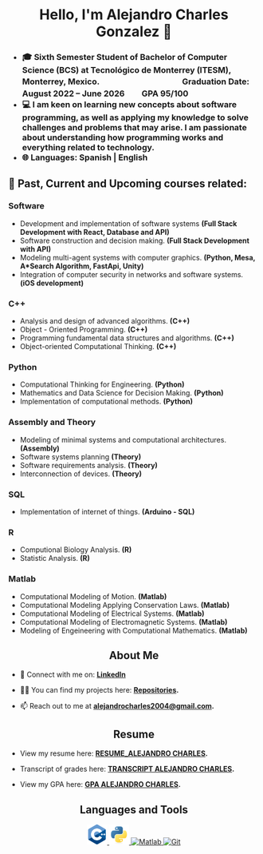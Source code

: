 # <h1 align="center">Hello, I'm Alejandro Charles Gonzalez 👋</h1>

<h3 align="left">
  <ul>
    <li>🎓 Sixth Semester Student of Bachelor of Computer Science (BCS) at Tecnológico de Monterrey (ITESM), Monterrey, Mexico.ㅤㅤㅤㅤㅤㅤㅤㅤㅤㅤㅤGraduation Date: August 2022 – June 2026ㅤㅤ GPA 95/100</li>
    <li>💻 I am keen on learning new concepts about software programming, as well as applying my knowledge to solve challenges and problems that may arise. I am passionate about understanding how programming works and everything related to technology.</li>
    <li>🌐 Languages: Spanish | English</li>
  </ul>
</h3>

## 🌱 Past, Current and Upcoming courses related:

### Software
  - Development and implementation of software systems **(Full Stack Development with React, Database and API)**
  - Software construction and decision making. **(Full Stack Development with API)**
  - Modeling multi-agent systems with computer graphics. **(Python, Mesa, A*Search Algorithm, FastApi, Unity)**
  - Integration of computer security in networks and software systems. **(iOS development)**

### C++
  - Analysis and design of advanced algorithms. **(C++)**
  - Object - Oriented Programming. **(C++)**
  - Programming fundamental data structures and algorithms. **(C++)**
  - Object-oriented Computational Thinking. **(C++)**

### Python
  - Computational Thinking for Engineering. **(Python)**
  - Mathematics and Data Science for Decision Making. **(Python)**
  - Implementation of computational methods. **(Python)**

### Assembly and Theory
  - Modeling of minimal systems and computational architectures. **(Assembly)**
  - Software systems planning **(Theory)**
  - Software requirements analysis. **(Theory)**
  - Interconnection of devices. **(Theory)**
    
### SQL
  - Implementation of internet of things. **(Arduino - SQL)**
 
### R
  - Computional Biology Analysis. **(R)**
  - Statistic Analysis. **(R)**
  
### Matlab
  - Computational Modeling of Motion. **(Matlab)**
  - Computational Modeling Applying Conservation Laws. **(Matlab)**  
  - Computational Modeling of Electrical Systems. **(Matlab)**
  - Computational Modeling of Electromagnetic Systems. **(Matlab)**
  - Modeling of Engeineering with Computational Mathematics. **(Matlab)**

<h2 align="center">About Me</h2>

- 🔗 Connect with me on: **[LinkedIn](https://www.linkedin.com/in/alejandro-charles-45a9a0255)**
  
- 👨‍💻 You can find my projects here: **[Repositories](https://github.com/Alejandrocharles?tab=repositories).**
  
- 📫 Reach out to me at **[alejandrocharles2004@gmail.com](mailto:alejandrocharles2004@gmail.com).**

<h2 align="center">Resume</h2>

- View my resume here: **[RESUME_ALEJANDRO CHARLES](https://drive.google.com/file/d/1zdg3Z6tee-KwGFJlyBM22KjpyMmshjNv/view?usp=sharing).**

- Transcript of grades here: **[TRANSCRIPT ALEJANDRO CHARLES](https://drive.google.com/file/d/18K79gHuLLM0sxblS7liu9MjVXa1j0g8U/view?usp=sharing).**

- View my GPA here: **[GPA ALEJANDRO CHARLES](https://drive.google.com/file/d/1uKwZhHTaAfG9JVxh3vXQUR4P8gp53x6p/view?usp=sharing).**
  
<h2 align="center">Languages and Tools</h2>
<p align="center">
  <a href="https://www.w3schools.com/cpp/" target="_blank" rel="noreferrer">
    <img src="https://raw.githubusercontent.com/devicons/devicon/master/icons/cplusplus/cplusplus-original.svg" alt="C++" width="40" height="40" />
  </a>
    <a href="https://www.python.org" target="_blank" rel="noreferrer">
    <img src="https://raw.githubusercontent.com/devicons/devicon/master/icons/python/python-original.svg" alt="Python" width="40" height="40" />
  </a>
  <a href="https://www.mathworks.com/" target="_blank" rel="noreferrer">
    <img src="https://upload.wikimedia.org/wikipedia/commons/2/21/Matlab_Logo.png" alt="Matlab" width="40" height="40" />
  </a>
    <a href="https://git-scm.com/" target="_blank" rel="noreferrer">
    <img src="https://www.vectorlogo.zone/logos/git-scm/git-scm-icon.svg" alt="Git" width="40" height="40" />
  </a>
</p>
